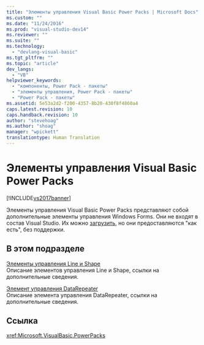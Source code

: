 ```yaml
---
title: "Элементы управления Visual Basic Power Packs | Microsoft Docs"
ms.custom: ""
ms.date: "11/24/2016"
ms.prod: "visual-studio-dev14"
ms.reviewer: ""
ms.suite: ""
ms.technology: 
  - "devlang-visual-basic"
ms.tgt_pltfrm: ""
ms.topic: "article"
dev_langs: 
  - "VB"
helpviewer_keywords: 
  - "компоненты, Power Pack - пакеты"
  - "элементы управления, Power Pack - пакеты"
  - "Power Pack - пакеты"
ms.assetid: 5e53a2d2-f200-4357-8b20-430f8f4860a4
caps.latest.revision: 10
caps.handback.revision: 10
author: "stevehoag"
ms.author: "shoag"
manager: "wpickett"
translationtype: Human Translation
---
```

# Элементы управления Visual Basic Power Packs
[!INCLUDE[vs2017banner](../../../csharp/includes/vs2017banner.md)]

Элементы управления Visual Basic Power Packs представляют собой дополнительные элементы управления Windows Forms.  Они не входят в состав Visual Studio.  Их можно [загрузить](http://go.microsoft.com/fwlink/?LinkId=321343), но они предоставляются "как есть", без поддержки.  
  
## В этом подразделе  
 [Элементы управления Line и Shape](../../../visual-basic/developing-apps/windows-forms/line-and-shape-controls-visual-studio.md)  
 Описание элементов управления Line и Shape, ссылки на дополнительные сведения.  
  
 [Элемент управления DataRepeater](../../../visual-basic/developing-apps/windows-forms/datarepeater-control-visual-studio.md)  
 Описание элемента управления DataRepeater, ссылки на дополнительные сведения.  
  
## Ссылка  
 <xref:Microsoft.VisualBasic.PowerPacks>